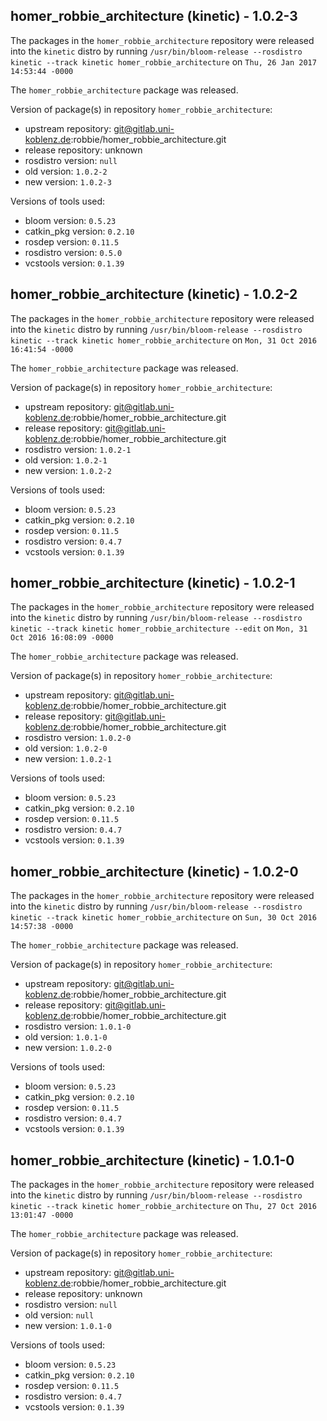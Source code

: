 ## homer_robbie_architecture (kinetic) - 1.0.2-3

The packages in the `homer_robbie_architecture` repository were released into the `kinetic` distro by running `/usr/bin/bloom-release --rosdistro kinetic --track kinetic homer_robbie_architecture` on `Thu, 26 Jan 2017 14:53:44 -0000`

The `homer_robbie_architecture` package was released.

Version of package(s) in repository `homer_robbie_architecture`:

- upstream repository: git@gitlab.uni-koblenz.de:robbie/homer_robbie_architecture.git
- release repository: unknown
- rosdistro version: `null`
- old version: `1.0.2-2`
- new version: `1.0.2-3`

Versions of tools used:

- bloom version: `0.5.23`
- catkin_pkg version: `0.2.10`
- rosdep version: `0.11.5`
- rosdistro version: `0.5.0`
- vcstools version: `0.1.39`


## homer_robbie_architecture (kinetic) - 1.0.2-2

The packages in the `homer_robbie_architecture` repository were released into the `kinetic` distro by running `/usr/bin/bloom-release --rosdistro kinetic --track kinetic homer_robbie_architecture` on `Mon, 31 Oct 2016 16:41:54 -0000`

The `homer_robbie_architecture` package was released.

Version of package(s) in repository `homer_robbie_architecture`:

- upstream repository: git@gitlab.uni-koblenz.de:robbie/homer_robbie_architecture.git
- release repository: git@gitlab.uni-koblenz.de:robbie/homer_robbie_architecture.git
- rosdistro version: `1.0.2-1`
- old version: `1.0.2-1`
- new version: `1.0.2-2`

Versions of tools used:

- bloom version: `0.5.23`
- catkin_pkg version: `0.2.10`
- rosdep version: `0.11.5`
- rosdistro version: `0.4.7`
- vcstools version: `0.1.39`


## homer_robbie_architecture (kinetic) - 1.0.2-1

The packages in the `homer_robbie_architecture` repository were released into the `kinetic` distro by running `/usr/bin/bloom-release --rosdistro kinetic --track kinetic homer_robbie_architecture --edit` on `Mon, 31 Oct 2016 16:08:09 -0000`

The `homer_robbie_architecture` package was released.

Version of package(s) in repository `homer_robbie_architecture`:

- upstream repository: git@gitlab.uni-koblenz.de:robbie/homer_robbie_architecture.git
- release repository: git@gitlab.uni-koblenz.de:robbie/homer_robbie_architecture.git
- rosdistro version: `1.0.2-0`
- old version: `1.0.2-0`
- new version: `1.0.2-1`

Versions of tools used:

- bloom version: `0.5.23`
- catkin_pkg version: `0.2.10`
- rosdep version: `0.11.5`
- rosdistro version: `0.4.7`
- vcstools version: `0.1.39`


## homer_robbie_architecture (kinetic) - 1.0.2-0

The packages in the `homer_robbie_architecture` repository were released into the `kinetic` distro by running `/usr/bin/bloom-release --rosdistro kinetic --track kinetic homer_robbie_architecture` on `Sun, 30 Oct 2016 14:57:38 -0000`

The `homer_robbie_architecture` package was released.

Version of package(s) in repository `homer_robbie_architecture`:

- upstream repository: git@gitlab.uni-koblenz.de:robbie/homer_robbie_architecture.git
- release repository: git@gitlab.uni-koblenz.de:robbie/homer_robbie_architecture.git
- rosdistro version: `1.0.1-0`
- old version: `1.0.1-0`
- new version: `1.0.2-0`

Versions of tools used:

- bloom version: `0.5.23`
- catkin_pkg version: `0.2.10`
- rosdep version: `0.11.5`
- rosdistro version: `0.4.7`
- vcstools version: `0.1.39`


## homer_robbie_architecture (kinetic) - 1.0.1-0

The packages in the `homer_robbie_architecture` repository were released into the `kinetic` distro by running `/usr/bin/bloom-release --rosdistro kinetic --track kinetic homer_robbie_architecture` on `Thu, 27 Oct 2016 13:01:47 -0000`

The `homer_robbie_architecture` package was released.

Version of package(s) in repository `homer_robbie_architecture`:

- upstream repository: git@gitlab.uni-koblenz.de:robbie/homer_robbie_architecture.git
- release repository: unknown
- rosdistro version: `null`
- old version: `null`
- new version: `1.0.1-0`

Versions of tools used:

- bloom version: `0.5.23`
- catkin_pkg version: `0.2.10`
- rosdep version: `0.11.5`
- rosdistro version: `0.4.7`
- vcstools version: `0.1.39`


